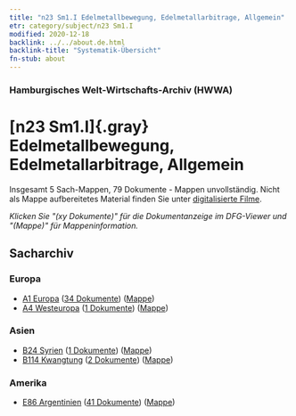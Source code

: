 ```yaml
---
title: "n23 Sm1.I Edelmetallbewegung, Edelmetallarbitrage, Allgemein"
etr: category/subject/n23 Sm1.I
modified: 2020-12-18
backlink: ../../about.de.html
backlink-title: "Systematik-Übersicht"
fn-stub: about
---
```


### Hamburgisches Welt-Wirtschafts-Archiv (HWWA)
# [n23 Sm1.I]{.gray}&#8201; Edelmetallbewegung, Edelmetallarbitrage, Allgemein&#160; 




Insgesamt 5 Sach-Mappen, 79 Dokumente - Mappen unvollständig.
Nicht als Mappe aufbereitetes Material finden Sie unter [digitalisierte Filme](/film/h1_sh).

_Klicken Sie "(xy Dokumente)" für die Dokumentanzeige im DFG-Viewer und "(Mappe)" für Mappeninformation._

## Sacharchiv




### Europa

- [A1 Europa](../../../geo/about.de.html#A1) (<a href="https://dfg-viewer.de/show/?tx_dlf[id]=https://pm20.zbw.eu/mets/sh/1408xx/140892/1453xx/145306/public.mets.de.xml" target="_blank">34 Dokumente</a>) ([Mappe](http://purl.org/pressemappe20/folder/sh/140892,145306))
- [A4 Westeuropa](../../../geo/about.de.html#A4) (<a href="https://dfg-viewer.de/show/?tx_dlf[id]=https://pm20.zbw.eu/mets/sh/1408xx/140897/1453xx/145306/public.mets.de.xml" target="_blank">1 Dokumente</a>) ([Mappe](http://purl.org/pressemappe20/folder/sh/140897,145306))

### Asien

- [B24 Syrien](../../../geo/about.de.html#B24) (<a href="https://dfg-viewer.de/show/?tx_dlf[id]=https://pm20.zbw.eu/mets/sh/1411xx/141114/1453xx/145306/public.mets.de.xml" target="_blank">1 Dokumente</a>) ([Mappe](http://purl.org/pressemappe20/folder/sh/141114,145306))
- [B114 Kwangtung](../../../geo/about.de.html#B114) (<a href="https://dfg-viewer.de/show/?tx_dlf[id]=https://pm20.zbw.eu/mets/sh/1412xx/141275/1453xx/145306/public.mets.de.xml" target="_blank">2 Dokumente</a>) ([Mappe](http://purl.org/pressemappe20/folder/sh/141275,145306))

### Amerika

- [E86 Argentinien](../../../geo/about.de.html#E86) (<a href="https://dfg-viewer.de/show/?tx_dlf[id]=https://pm20.zbw.eu/mets/sh/1416xx/141692/1453xx/145306/public.mets.de.xml" target="_blank">41 Dokumente</a>) ([Mappe](http://purl.org/pressemappe20/folder/sh/141692,145306))


